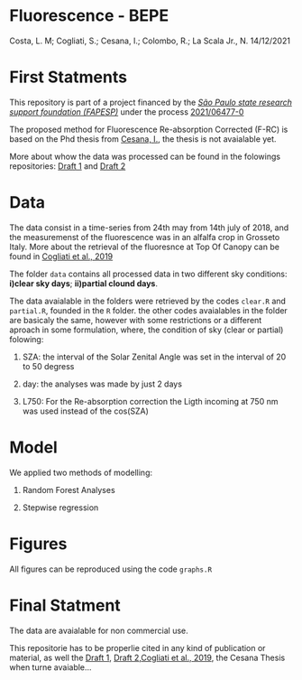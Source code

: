 Fluorescence - BEPE
================
Costa, L. M; Cogliati, S.; Cesana, I.; Colombo, R.; La Scala Jr., N.
14/12/2021

# **First Statments**

This repository is part of a project financed by the [*São Paulo state
research support foundation (FAPESP)*](https://fapesp.br/en) under the
process
[2021/06477-0](https://bv.fapesp.br/en/bolsas/197773/evaluation-of-different-approaches-for-the-retrieval-of-sun-induced-fluorescence/)

The proposed method for Fluorescence Re-absorption Corrected (F-RC) is
based on the Phd thesis from [Cesana,
I.](https://www.researchgate.net/profile/Ilaria-Cesana), the thesis is
not avaialable yet.

More about whow the data was processed can be found in the folowings
repositories: [Draft 1](https://github.com/lm-costa/draft_bepe) and
[Draft 2](https://github.com/lm-costa/draft_2_bepe)

# **Data**

The data consist in a time-series from 24th may from 14th july of 2018,
and the measuremenst of the fluorescence was in an alfalfa crop in
Grosseto Italy. More about the retrieval of the fluoresnce at Top Of
Canopy can be found in [Cogliati et al.,
2019](https://doi.org/10.3390/rs11161840)

The folder `data` contains all processed data in two different sky
conditions: **i)clear sky days**; **ii)partial clound days**.

The data avaialable in the folders were retrieved by the codes `clear.R`
and `partial.R`, founded in the `R` folder. the other codes avaialables
in the folder are basicaly the same, however with some restrictions or a
different aproach in some formulation, where, the condition of sky
(clear or partial) folowing:

1.  SZA: the interval of the Solar Zenital Angle was set in the interval
    of 20 to 50 degress

2.  day: the analyses was made by just 2 days

3.  L750: For the Re-absorption correction the Ligth incoming at 750 nm
    was used instead of the cos(SZA)

# **Model**

We applied two methods of modelling:

1.  Random Forest Analyses

2.  Stepwise regression

# **Figures**

All figures can be reproduced using the code `graphs.R`

# **Final Statment**

The data are avaialable for non commercial use.

This repositorie has to be properlie cited in any kind of publication or
material, as well the [Draft 1](https://github.com/lm-costa/draft_bepe),
[Draft 2](https://github.com/lm-costa/draft_2_bepe),[Cogliati et al.,
2019](https://doi.org/10.3390/rs11161840), the Cesana Thesis when turne
avaiable…
